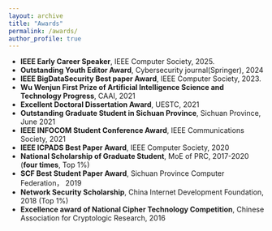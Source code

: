 ```yaml
---
layout: archive
title: "Awards"
permalink: /awards/
author_profile: true
---
```


* **IEEE Early Career Speaker**, IEEE Computer Society, 2025.
* **Outstanding Youth Editor Award**, Cybersecurity journal(Springer), 2024
* **IEEE BigDataSecurity Best paper Award**, IEEE Computer Society, 2023.
* **Wu Wenjun First Prize of Artificial Intelligence Science and Technology Progress**, CAAI, 2021
* **Excellent Doctoral Dissertation Award**,  UESTC, 2021
* **Outstanding Graduate Student in Sichuan Province**, Sichuan Province, June 2021
* **IEEE INFOCOM Student Conference Award**, IEEE Communications Society, 2021
* **IEEE ICPADS Best Paper Award**, IEEE Computer Society, 2020
* **National Scholarship of Graduate Student**, MoE of PRC, 2017-2020 (**four times**, Top 1%)
* **SCF Best Student Paper Award**, Sichuan Province Computer Federation， 2019
* **Network Security Scholarship**, China Internet Development Foundation, 2018 (Top 1%)
* **Excellence award of National Cipher Technology Competition**, Chinese Association for Cryptologic Research, 2016

   
